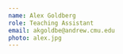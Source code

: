 ```yaml
---
name: Alex Goldberg
role: Teaching Assistant
email: akgoldbe@andrew.cmu.edu
photo: alex.jpg
---
```

